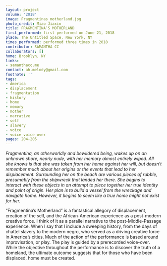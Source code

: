 ```yaml
---
layout: project
volume: '2018'
image: Fragmentinas_motherland.jpg
photo_credit: Miao Jiaxin
title: FRAGMENTINA’S MOTHERLAND
first_performed: first performed on June 21, 2018
place: The Untitled Space, New York, NY
times_performed: performed three times in 2018
contributor: SAMANTHA CC
collaborators: []
home: Brooklyn, NY
links:
- samanthacc.me
contact: ah.melody@gmail.com
footnote: ''
tags:
- America
- displacement
- fragmentation
- history
- home
- memory
- mother
- narrative
- self
- slavery
- voice
- voice voice over
pages: 204-205
---
```


_Fragmentina, an otherworldly and bewildered being, wakes up on an unknown shore, nearly nude, with her memory almost entirely wiped. All she knows is that she was taken from her home against her will, but doesn’t remember much about her origins or the events that lead to her displacement. Surrounding her on the beach are various pieces of rubble, presumably from the shipwreck that landed her there. She begins to interact with these objects in an attempt to piece together her true identity and point of origin. Her plan is to build a vessel from the wreckage and navigate home. However, it begins to seem like a true home might not exist for her._

“Fragmentina’s Motherland” is a fantastical allegory of displacement, creation of the self, and the African-American experience as a post-modern creative force. I think of it as a parallel narrative to the post-Middle-Passage experience. When I say that I include a sweeping history, from the days of chattel slavery to the modern negro, who served as a driving creative force in America’s cities. Much of the action of the performance is based around improvisation, or play. The play is guided by a prerecorded voice-over. While the objective throughout the performance is to discover the truth of a homeland, the ultimate outcome suggests that for those who have been displaced, home must be created.
